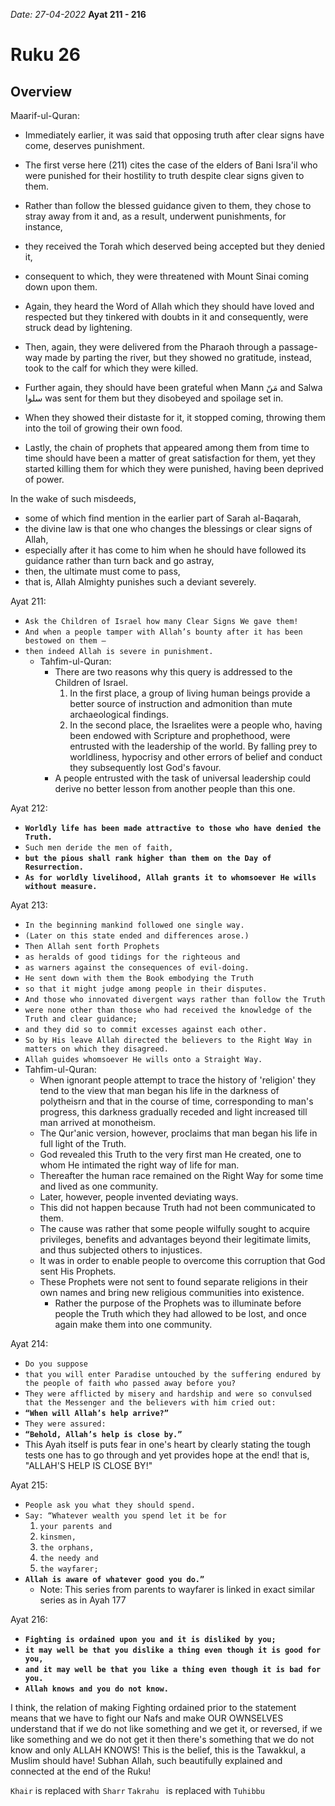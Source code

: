 *Date: 27-04-2022*
**Ayat 211 - 216**
# Ruku 26

## Overview

Maarif-ul-Quran:
- Immediately earlier, it was said that opposing truth after clear signs have come, deserves punishment. 
- The first verse here (211) cites the case of the elders of Bani Isra'il who were punished for their hostility to truth despite clear signs given to them.

- Rather than follow the blessed guidance given to them, they chose to stray away from it and, as a result, underwent punishments, for instance, 
- they received the Torah which deserved being accepted but they denied it, 
- consequent to which, they were threatened with Mount Sinai coming down upon them. 
- Again, they heard the Word of Allah which they should have loved and respected but they tinkered with doubts in it and consequently, were struck dead by lightening. 
- Then, again, they were delivered from the Pharaoh through a passage-way made by parting the river, but they showed no gratitude, instead, took to the calf for which they were killed. 
- Further again, they should have been grateful when Mann مَنّ and Salwa سلوا was sent for them but they disobeyed and spoilage set in. 
- When they showed their distaste for it, it stopped coming, throwing them into the toil of growing their own food. 
- Lastly, the chain of prophets that appeared among them from time to time should have been a matter of great satisfaction for them, yet they started killing them for which they were punished, having been deprived of power.

In the wake of such misdeeds,
- some of which find mention in the earlier part of Sarah al-Baqarah, 
- the divine law is that one who changes the blessings or clear signs of Allah, 
- especially after it has come to him when he should have followed its guidance rather than turn back and go astray, 
- then, the ultimate must come to pass, 
- that is, Allah Almighty punishes such a deviant severely.

Ayat 211:
- `Ask the Children of Israel how many Clear Signs We gave them!` 
- `And when a people tamper with Allah’s bounty after it has been bestowed on them –` 
- `then indeed Allah is severe in punishment.`
  - Tahfim-ul-Quran:
    - There are two reasons why this query is addressed to the Children of Israel. 
      1. In the first place, a group of living human beings provide a better source of instruction and admonition than mute archaeological findings. 
      2. In the second place, the Israelites were a people who, having been endowed with Scripture and prophethood, were entrusted with the leadership of the world. By falling prey to worldliness, hypocrisy and other errors of belief and conduct they subsequently lost God's favour. 
    - A people entrusted with the task of universal leadership could derive no better lesson from another people than this one.


Ayat 212:
- **`Worldly life has been made attractive to those who have denied the Truth.`** 
- `Such men deride the men of faith,` 
- **`but the pious shall rank higher than them on the Day of Resurrection.`** 
- **`As for worldly livelihood, Allah grants it to whomsoever He wills without measure.`**


Ayat 213:
- `In the beginning mankind followed one single way.`
- `(Later on this state ended and differences arose.)`
- `Then Allah sent forth Prophets `
- `as heralds of good tidings for the righteous and`
- `as warners against the consequences of evil-doing.`
- `He sent down with them the Book embodying the Truth`
- `so that it might judge among people in their disputes.` 
- `And those who innovated divergent ways rather than follow the Truth` 
- `were none other than those who had received the knowledge of the Truth and clear guidance;` 
- `and they did so to commit excesses against each other.`
- `So by His leave Allah directed the believers to the Right Way in matters on which they disagreed.`
- `Allah guides whomsoever He wills onto a Straight Way.`
- Tahfim-ul-Quran:
  - When ignorant people attempt to trace the history of 'religion' they tend to the view that man began his life in the darkness of polytheisrn and that in the course of time, corresponding to man's progress, this darkness gradually receded and light increased till man arrived at monotheism. 
  - The Qur'anic version, however, proclaims that man began his life in full light of the Truth. 
  - God revealed this Truth to the very first man He created, one to whom He intimated the right way of life for man. 
  - Thereafter the human race remained on the Right Way for some time and lived as one community. 
  - Later, however, people invented deviating ways. 
  - This did not happen because Truth had not been communicated to them. 
  - The cause was rather that some people wilfully sought to acquire privileges, benefits and advantages beyond their legitimate limits, and thus subjected others to injustices. 
  - It was in order to enable people to overcome this corruption that God sent His Prophets. 
  - These Prophets were not sent to found separate religions in their own names and bring new religious communities into existence. 
    - Rather the purpose of the Prophets was to illuminate before people the Truth which they had allowed to be lost, and once again make them into one community.


Ayat 214:
- `Do you suppose`
- `that you will enter Paradise untouched by the suffering endured by the people of faith who passed away before you?` 
- `They were afflicted by misery and hardship and were so convulsed that the Messenger and the believers with him cried out:` 
- **`“When will Allah’s help arrive?”`**
- `They were assured: `
- **`“Behold, Allah’s help is close by.”`**
- This Ayah itself is puts fear in one's heart by clearly stating the tough tests one has to go through and yet provides hope at the end! that is, "ALLAH'S HELP IS CLOSE BY!"



Ayat 215:
- `People ask you what they should spend.` 
- `Say: “Whatever wealth you spend let it be for` 
  1. `your parents and `
  2. `kinsmen,` 
  3. `the orphans,` 
  4. `the needy and `
  5. `the wayfarer;` 
- **`Allah is aware of whatever good you do.”`**
  - Note: This series from parents to wayfarer is linked in exact similar series as in Ayah 177


Ayat 216:
- **`Fighting is ordained upon you and it is disliked by you;`**
- **`it may well be that you dislike a thing even though it is good for you,`** 
- **`and it may well be that you like a thing even though it is bad for you.`** 
- **`Allah knows and you do not know.`**

I think, the relation of making Fighting ordained prior to the statement means that we have to fight our Nafs and make OUR OWNSELVES understand that if we do not like something and we get it, or reversed, if we like something and we do not get it then there's something that we do not know and only ALLAH KNOWS!
This is the belief, this is the Tawakkul, a Muslim should have!
Subhan Allah, such beautifully explained and connected at the end of the Ruku!

`Khair` is replaced with `Sharr`
`Takrahu ` is replaced with `Tuhibbu`